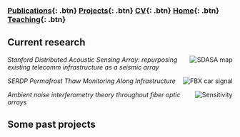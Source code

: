 ### [Publications](/publications){: .btn}     [Projects](/research){: .btn}      [CV](/docs/ermartin_CV.pdf){: .btn}      [Home](https://eileenrmartin.github.io){: .btn} [Teaching](/teaching){: .btn}

## Current research



<p>
	<img src="https://eileenrmartin.github.io/research/img/SDASA-map.jpg" alt="SDASA map" align="right" style="height=300px;"/>
	<em>Stanford Distributed Acoustic Sensing Array: repurposing existing telecomm infrastructure as a seismic array</em>
</p>



<p>
	<img src="https://eileenrmartin.github.io/research/img/FBX-car-signal.jpg" alt="FBX car signal" align="right" style="height=300px;"/>
	<em>SERDP Permafrost Thaw Monitoring Along Infrastructure</em> 
</p>



<p>
    <img src="https://eileenrmartin.github.io/research/img/DAS-ambient-noise-theory.png" alt="Sensitivity" align="right" style="height=300px;"/>
    <em>Ambient noise interferometry theory throughout fiber optic arrays</em>
</p>


## Some past projects


